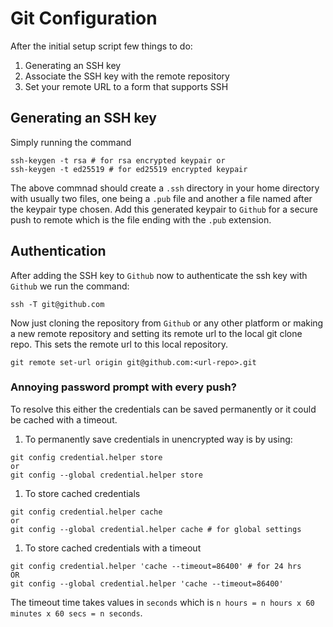 # Git Configuration

After the initial setup script few things to do:

1. Generating an SSH key
1. Associate the SSH key with the remote repository
1. Set your remote URL to a form that supports SSH

## Generating an SSH key

Simply running the command

```
ssh-keygen -t rsa # for rsa encrypted keypair or
ssh-keygen -t ed25519 # for ed25519 encrypted keypair
```

The above commnad should create a `.ssh` directory in your home directory
with usually two files, one being a `.pub` file and another a file named
after the keypair type chosen.
Add this generated keypair to `Github` for a secure push to remote which
is the file ending with the `.pub` extension.

## Authentication

After adding the SSH key to `Github` now to authenticate the ssh key with `Github`
we run the command:

```
ssh -T git@github.com
```

Now just cloning the repository from `Github` or any other platform or making
a new remote repository and setting its remote url to the local git clone repo.
This sets the remote url to this local repository.

```
git remote set-url origin git@github.com:<url-repo>.git
```

### Annoying password prompt with every push?

To resolve this either the credentials can be saved permanently or it could
be cached with a timeout.

1. To permanently save credentials in unencrypted way is by using:

```
git config credential.helper store
or
git config --global credential.helper store
```

1. To store cached credentials

```
git config credential.helper cache
or
git config --global credential.helper cache # for global settings
```

1. To store cached credentials with a timeout

```
git config credential.helper 'cache --timeout=86400' # for 24 hrs
OR
git config --global credential.helper 'cache --timeout=86400'
```

The timeout time takes values in `seconds` which is `n hours = n hours x 60 minutes x 60 secs = n seconds`.
